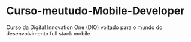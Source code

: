 # Curso-meutudo-Mobile-Developer
Curso da Digital Innovation One (DIO) voltado para o mundo do desenvolvimento full stack mobile
